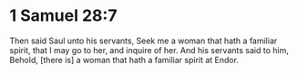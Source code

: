 # 1 Samuel 28:7

Then said Saul unto his servants, Seek me a woman that hath a familiar spirit, that I may go to her, and inquire of her. And his servants said to him, Behold, [there is] a woman that hath a familiar spirit at Endor.